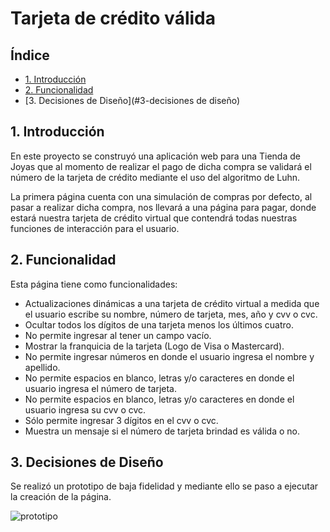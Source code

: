 # Tarjeta de crédito válida

## Índice

* [1. Introducción](#1-introducción)
* [2. Funcionalidad](#2-funcionalidad)
* [3. Decisiones de Diseño](#3-decisiones de diseño)


## 1. Introducción

En este proyecto se construyó una aplicación web para una Tienda de Joyas que al momento de realizar el
pago de dicha compra se validará el número de la tarjeta de crédito mediante el uso del algoritmo de 
Luhn.

La primera página cuenta con una simulación de compras por defecto, al pasar a realizar dicha compra,
nos llevará a una página para pagar, donde estará nuestra tarjeta de crédito virtual que contendrá
todas nuestras funciones de interacción para el usuario.

## 2. Funcionalidad

Esta página tiene como funcionalidades:

* Actualizaciones dinámicas a una tarjeta de crédito virtual a medida que el usuario escribe su nombre,
número de tarjeta, mes, año y cvv o cvc.
* Ocultar todos los dígitos de una tarjeta menos los últimos cuatro.
* No permite ingresar al tener un campo vacío.
* Mostrar la franquicia de la tarjeta (Logo de Visa o Mastercard).
* No permite ingresar números en donde el usuario ingresa el nombre y apellido.
* No permite espacios en blanco, letras y/o caracteres en donde el usuario ingresa el número de tarjeta.
* No permite espacios en blanco, letras y/o caracteres en donde el usuario ingresa su cvv o cvc.
* Sólo permite ingresar 3 dígitos en el cvv o cvc.
* Muestra un mensaje si el número de tarjeta brindad es válida o no.
  

## 3. Decisiones de Diseño

Se realizó un prototipo de baja fidelidad y mediante ello se paso a ejecutar la creación de la página.

![prototipo]()


             

